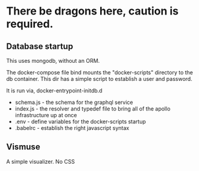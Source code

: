 

# There be dragons here, caution is required.

## Database startup

This uses mongodb, without an ORM.

The docker-compose file bind mounts the "docker-scripts" directory to the db container.  This dir has a simple script to establish a user and password.

It is run via, docker-entrypoint-initdb.d

* schema.js - the schema for the graphql service
* index.js - the resolver and typedef file to bring all of the apollo infrastructure up at once
* .env - define variables for the docker-scripts startup 
* .babelrc - establish the right javascript syntax

## Vismuse

A simple visualizer.  No CSS